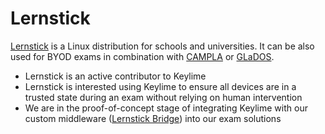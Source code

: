 # Lernstick
[Lernstick](https://lernstick.ch) is a Linux distribution for schools and universities. It can be also used for BYOD exams in combination with [CAMPLA](https://campla.github.io/) or [GLaDOS](https://glados-doc.readthedocs.io/en/latest/).

* Lernstick is an active contributor to Keylime
* Lernstick is interested using Keylime to ensure all devices are in a trusted state during an exam without relying on human intervention
* We are in the proof-of-concept stage of integrating Keylime with our custom middleware ([Lernstick Bridge](https://github.com/Lernstick/Lernstick-Bridge)) into our exam solutions

